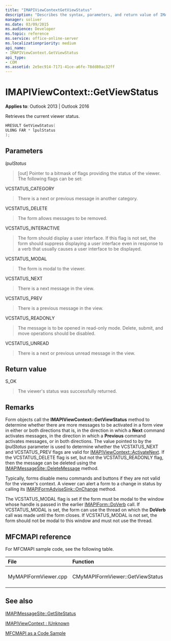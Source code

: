 ```yaml
---
title: "IMAPIViewContextGetViewStatus"
description: "Describes the syntax, parameters, and return value of IMAPIViewContextGetViewStatus, which retrieves the current viewer status."
manager: soliver
ms.date: 03/09/2015
ms.audience: Developer
ms.topic: reference
ms.service: office-online-server
ms.localizationpriority: medium
api_name:
- IMAPIViewContext.GetViewStatus
api_type:
- COM
ms.assetid: 2e5ec914-7171-41ce-a6fe-78dd80ac32ff
---
```


# IMAPIViewContext::GetViewStatus

  
  
**Applies to**: Outlook 2013 | Outlook 2016 
  
Retrieves the current viewer status. 
  
```cpp
HRESULT GetViewStatus(
ULONG FAR * lpulStatus
);
```

## Parameters

 _lpulStatus_
  
> [out] Pointer to a bitmask of flags providing the status of the viewer. The following flags can be set:
    
VCSTATUS_CATEGORY 
  
> There is a next or previous message in another category. 
    
VCSTATUS_DELETE 
  
> The form allows messages to be removed. 
    
VCSTATUS_INTERACTIVE 
  
> The form should display a user interface. If this flag is not set, the form should suppress displaying a user interface even in response to a verb that usually causes a user interface to be displayed. 
    
VCSTATUS_MODAL 
  
> The form is modal to the viewer. 
    
VCSTATUS_NEXT 
  
> There is a next message in the view. 
    
VCSTATUS_PREV 
  
> There is a previous message in the view. 
    
VCSTATUS_READONLY 
  
> The message is to be opened in read-only mode. Delete, submit, and move operations should be disabled. 
    
VCSTATUS_UNREAD 
  
> There is a next or previous unread message in the view.
    
## Return value

S_OK 
  
> The viewer's status was successfully returned.
    
## Remarks

Form objects call the **IMAPIViewContext::GetViewStatus** method to determine whether there are more messages to be activated in a form view in either or both directions that is, in the direction in which a **Next** command activates messages, in the direction in which a **Previous** command activates messages, or in both directions. The value pointed to by the  _lpulStatus_ parameter is used to determine whether the VCSTATUS_NEXT and VCSTATUS_PREV flags are valid for [IMAPIViewContext::ActivateNext](imapiviewcontext-activatenext.md). If the VCSTATUS_DELETE flag is set, but not the VCSTATUS_READONLY flag, then the message can be deleted using the [IMAPIMessageSite::DeleteMessage](imapimessagesite-deletemessage.md) method. 
  
Typically, forms disable menu commands and buttons if they are not valid for the viewer's context. A viewer can alert a form to a change in status by calling its [IMAPIFormAdviseSink::OnChange](imapiformadvisesink-onchange.md) method. 
  
The VCSTATUS_MODAL flag is set if the form must be modal to the window whose handle is passed in the earlier [IMAPIForm::DoVerb](imapiform-doverb.md) call. If VCSTATUS_MODAL is set, the form can use the thread on which the **DoVerb** call was made until the form closes. If VCSTATUS_MODAL is not set, the form should not be modal to this window and must not use the thread. 
  
## MFCMAPI reference

For MFCMAPI sample code, see the following table.
  
|**File**|**Function**|**Comment**|
|:-----|:-----|:-----|
|MyMAPIFormViewer.cpp  <br/> |CMyMAPIFormViewer::GetViewStatus  <br/> |MFCMAPI implements the **IMAPIViewContext::GetViewStatus** method in this function. |
   
## See also



[IMAPIMessageSite::GetSiteStatus](imapimessagesite-getsitestatus.md)
  
[IMAPIViewContext : IUnknown](imapiviewcontextiunknown.md)


[MFCMAPI as a Code Sample](mfcmapi-as-a-code-sample.md)

